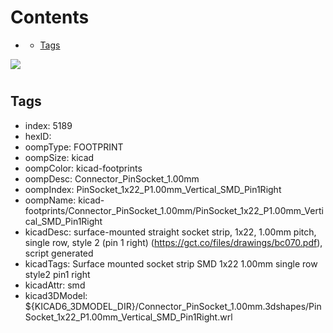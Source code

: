 



Contents
========

* [](#)
	* [Tags](#tags)
  
![][im]
# 

## Tags

- index: 5189
- hexID: 
- oompType: FOOTPRINT
- oompSize: kicad
- oompColor: kicad-footprints
- oompDesc: Connector_PinSocket_1.00mm
- oompIndex: PinSocket_1x22_P1.00mm_Vertical_SMD_Pin1Right
- oompName: kicad-footprints/Connector_PinSocket_1.00mm/PinSocket_1x22_P1.00mm_Vertical_SMD_Pin1Right
- kicadDesc: surface-mounted straight socket strip, 1x22, 1.00mm pitch, single row, style 2 (pin 1 right) (https://gct.co/files/drawings/bc070.pdf), script generated
- kicadTags: Surface mounted socket strip SMD 1x22 1.00mm single row style2 pin1 right
- kicadAttr: smd
- kicad3DModel: ${KICAD6_3DMODEL_DIR}/Connector_PinSocket_1.00mm.3dshapes/PinSocket_1x22_P1.00mm_Vertical_SMD_Pin1Right.wrl



[im]: image.png
